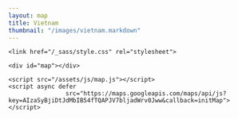 ```yaml
---
layout: map
title: Vietnam
thumbnail: "/images/vietnam.markdown"
---
```

<head>
	<meta charset="utf-8">
	<meta name="viewport" content="width=device-width, initial-scale=1">
	<title>Google Maps APIs</title>

	<link href="/_sass/style.css" rel="stylesheet">
</head>

<body>

	<div id="map"></div>

	<script src="/assets/js/map.js"></script>
	<script async defer 
					src="https://maps.googleapis.com/maps/api/js?key=AIzaSyBjiDtJdMbIB54fTQAPJV7bljadWrv0Jww&callback=initMap"></script>
</body>
   
